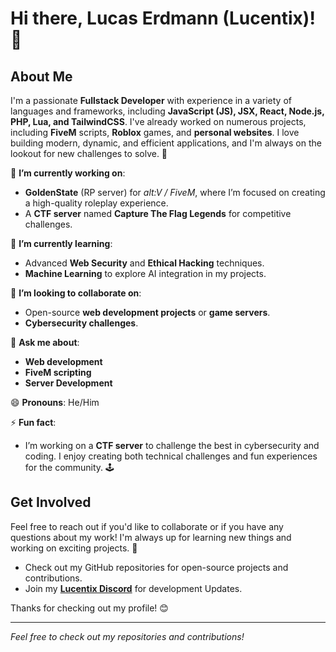 # Hi there, Lucas Erdmann (Lucentix)! 👋

## About Me
I'm a passionate **Fullstack Developer** with experience in a variety of languages and frameworks, including **JavaScript (JS), JSX, React, Node.js, PHP, Lua, and TailwindCSS**. I've already worked on numerous projects, including **FiveM** scripts, **Roblox** games, and **personal websites**. I love building modern, dynamic, and efficient applications, and I'm always on the lookout for new challenges to solve. 🚀

🔭 **I’m currently working on**:
- **GoldenState** (RP server) for **alt:V* / FiveM*, where I’m focused on creating a high-quality roleplay experience.
- A **CTF server** named **Capture The Flag Legends** for competitive challenges.

🌱 **I’m currently learning**:
- Advanced **Web Security** and **Ethical Hacking** techniques.
- **Machine Learning** to explore AI integration in my projects.

👯 **I’m looking to collaborate on**:
- Open-source **web development projects** or **game servers**.
- **Cybersecurity challenges**.

💬 **Ask me about**:
- **Web development**
- **FiveM scripting**
- **Server Development**

😄 **Pronouns**: He/Him

⚡ **Fun fact**:
- I’m working on a **CTF server** to challenge the best in cybersecurity and coding. I enjoy creating both technical challenges and fun experiences for the community. 🕹️

## Get Involved
Feel free to reach out if you'd like to collaborate or if you have any questions about my work! I'm always up for learning new things and working on exciting projects. 🙌

- Check out my GitHub repositories for open-source projects and contributions.
- Join my **[Lucentix Discord](https://discord.gg/Xfn68r8qjj)** for development Updates.

Thanks for checking out my profile! 😊

---

*Feel free to check out my repositories and contributions!*
